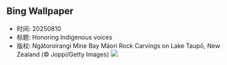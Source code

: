 ## Bing Wallpaper
- 时间: 20250810
- 标题: Honoring Indigenous voices
- 版权: Ngātoroirangi Mine Bay Māori Rock Carvings on Lake Taupō, New Zealand (© Joppi/Getty Images)
![](https://cn.bing.com/th?id=OHR.MaoriRock_EN-US6499689741_UHD.jpg&rf=LaDigue_UHD.jpg&pid=hp&w=3840&h=2160&rs=1&c=4)
